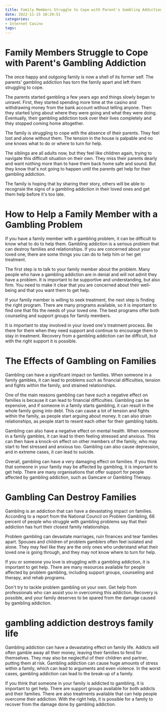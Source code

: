 ```yaml
---
title: Family Members Struggle to Cope with Parent's Gambling Addiction
date: 2022-11-15 10:29:51
categories:
- Internet Casino
tags:
---
```



#  Family Members Struggle to Cope with Parent's Gambling Addiction

The once happy and outgoing family is now a shell of its former self. The parents' gambling addiction has torn the family apart and left them struggling to cope.

The parents started gambling a few years ago and things slowly began to unravel. First, they started spending more time at the casino and withdrawing money from the bank account without telling anyone. Then they started lying about where they were going and what they were doing. Eventually, their gambling addiction took over their lives completely and they stopped coming home altogether.

The family is struggling to cope with the absence of their parents. They feel lost and alone without them. The tension in the house is palpable and no one knows what to do or where to turn for help.

The siblings are all adults now, but they feel like children again, trying to navigate this difficult situation on their own. They miss their parents dearly and want nothing more than to have them back home safe and sound. But they know that's not going to happen until the parents get help for their gambling addiction.

The family is hoping that by sharing their story, others will be able to recognsie the signs of a gambling addiction in their loved ones and get them help before it's too late.

#  How to Help a Family Member with a Gambling Problem

If you have a family member with a gambling problem, it can be difficult to know what to do to help them. Gambling addiction is a serious problem that can destroy families and relationships. If you are concerned about your loved one, there are some things you can do to help him or her get treatment.

The first step is to talk to your family member about the problem. Many people who have a gambling addiction are in denial and will not admit they have a problem. It is important to be supportive and understanding, but also firm. You need to make it clear that you are concerned about their well-being and that you want them to get help.

If your family member is willing to seek treatment, the next step is finding the right program. There are many programs available, so it is important to find one that fits the needs of your loved one. The best programs offer both counseling and support groups for family members.

It is important to stay involved in your loved one's treatment process. Be there for them when they need support and continue to encourage them to stay in treatment. Recovery from a gambling addiction can be difficult, but with the right support it is possible.

#  The Effects of Gambling on Families

Gambling can have a significant impact on families. When someone in a family gambles, it can lead to problems such as financial difficulties, tension and fights within the family, and strained relationships.

One of the main reasons gambling can have such a negative effect on families is because it can lead to financial difficulties. Gambling can be expensive, and if someone in a family starts gambling, it can result in the whole family going into debt. This can cause a lot of tension and fights within the family, as people start arguing about money. It can also strain relationships, as people start to resent each other for their gambling habits.

Gambling can also have a negative effect on mental health. When someone in a family gambles, it can lead to them feeling stressed and anxious. This can then have a knock-on effect on other members of the family, who may start to feel stressed and anxious too. Gambling can also cause depression, and in extreme cases, it can lead to suicide.

Overall, gambling can have a very damaging effect on families. If you think that someone in your family may be affected by gambling, it is important to get help. There are many organisations that offer support for people affected by gambling addiction, such as Gamcare or Gambling Therapy.

#  Gambling Can Destroy Families

Gambling is an addiction that can have a devastating impact on families. According to a report from the National Council on Problem Gambling, 66 percent of people who struggle with gambling problems say that their addiction has hurt their closest family relationships.

Problem gambling can devastate marriages, ruin finances and tear families apart. Spouses and children of problem gamblers often feel isolated and alone. They may feel like they are the only ones who understand what their loved one is going through, and they may not know where to turn for help.

If you or someone you love is struggling with a gambling addiction, it is important to get help. There are many resources available for people affected by problem gambling, including support groups, counseling and therapy, and rehab programs.

Don't try to tackle problem gambling on your own. Get help from professionals who can assist you in overcoming this addiction. Recovery is possible, and your family deserves to be spared from the damage caused by gambling addiction.

#  gambling addiction destroys family life

Gambling addiction can have a devastating effect on family life. Addicts will often gamble away all their money, leaving their families to fend for themselves. They may also be neglectful of their children and partner, putting them at risk. Gambling addiction can cause huge amounts of stress within a family, which can lead to arguments and even violence. In the worst cases, gambling addiction can lead to the break-up of a family.

If you think that someone in your family is addicted to gambling, it is important to get help. There are support groups available for both addicts and their families. There are also treatments available that can help people overcome their addiction. With the right help, it is possible for a family to recover from the damage done by gambling addiction.